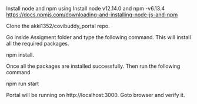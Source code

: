 Install node and npm using
Install node v12.14.0 and npm -v6.13.4
https://docs.npmjs.com/downloading-and-installing-node-js-and-npm

Clone the akki1352/covibuddy_portal repo.

Go inside Assigment folder and type the following command. This will install all the required packages.

npm install.

Once all the packages are installed successfully. Then run the following command

npm run start

Portal will be running on http://localhost:3000. Goto browser and verify it.